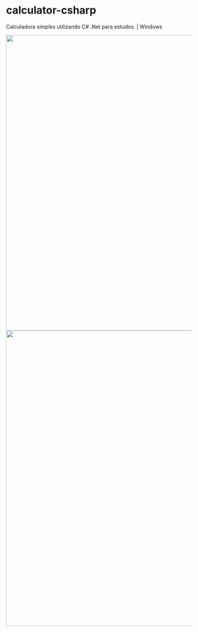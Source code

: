 # calculator-csharp
Calculadora simples utilizando C# .Net para estudos. | Windows

<div align="center">
<img src="https://github.com/user-attachments/assets/d0b375b0-80a8-4aaf-968e-04b007c6dcd9" width="800px" />
<img src="https://github.com/user-attachments/assets/18b2610a-0d95-4a89-93f0-516c43246595" width="800px" /> 
  
</div> 
